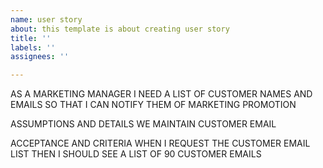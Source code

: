 ```yaml
---
name: user story
about: this template is about creating user story
title: ''
labels: ''
assignees: ''

---
```


AS A MARKETING MANAGER
I NEED A LIST OF CUSTOMER NAMES AND EMAILS
SO THAT I CAN NOTIFY THEM OF MARKETING PROMOTION

ASSUMPTIONS AND DETAILS
WE MAINTAIN CUSTOMER EMAIL

ACCEPTANCE AND CRITERIA
WHEN I REQUEST THE CUSTOMER EMAIL LIST
THEN I SHOULD SEE A LIST OF 90 CUSTOMER EMAILS
